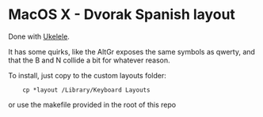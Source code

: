 # MacOS X - Dvorak Spanish layout

Done with [Ukelele](http://www.macupdate.com/app/mac/14495/ukelele).

It has some quirks, like the AltGr exposes the same symbols as qwerty, and that the B and N collide a bit for whatever reason.

To install, just copy to the custom layouts folder:

        cp *layout /Library/Keyboard Layouts

or use the makefile provided in the root of this repo
